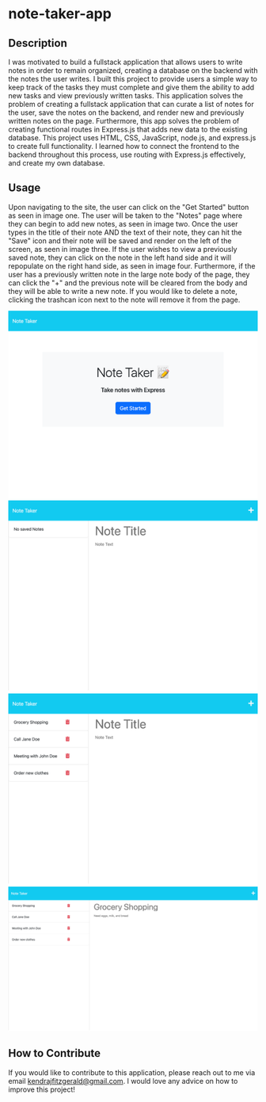 # note-taker-app

## Description

I was motivated to build a fullstack application that allows users to write notes in order to remain organized, creating a database on the backend with the notes the user writes. I built this project to provide users a simple way to keep track of the tasks they must complete and give them the ability to add new tasks and view previously written tasks. This application solves the problem of creating a fullstack application that can curate a list of notes for the user, save the notes on the backend, and render new and previously written notes on the page. Furthermore, this app solves the problem of creating functional routes in Express.js that adds new data to the existing database. This project uses HTML, CSS, JavaScript, node.js, and express.js to create full functionality. I learned how to connect the frontend to the backend throughout this process, use routing with Express.js effectively, and create my own database.

## Usage

Upon navigating to the site, the user can click on the "Get Started" button as seen in image one. The user will be taken to the "Notes" page where they can begin to add new notes, as seen in image two. Once the user types in the title of their note AND the text of their note, they can hit the "Save" icon and their note will be saved and render on the left of the screen, as seen in image three. If the user wishes to view a previously saved note, they can click on the note in the left hand side and it will repopulate on the right hand side, as seen in image four. Furthermore, if the user has a previously written note in the large note body of the page, they can click the "+" and the previous note will be cleared from the body and they will be able to write a new note. If you would like to delete a note, clicking the trashcan icon next to the note will remove it from the page.

![Homepage of Note Taker App](./images/note-taker-one.png)
![Note Page Note Taker App](./images/note-taker-two.png)
![Notes Rendered on Left Side Once Saved](./images/note-taker-three.png)
![Noted Render in Main Body Once Clicked on Left](./images/note-taker-four.png)


## How to Contribute

If you would like to contribute to this application, please reach out to me via email kendrajfitzgerald@gmail.com. I would love any advice on how to improve this project!
